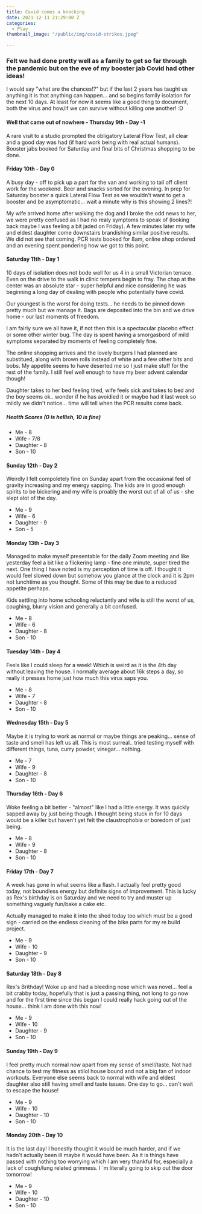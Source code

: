 ```yaml
---
title: Covid comes a knocking
date: 2021-12-11 21:29:00 Z
categories:
  - Play
thumbnail_image: "/public/img/covid-strikes.jpeg"

---
```


### Felt we had done pretty well as a family to get so far through the pandemic but on the eve of my booster jab Covid had other ideas!

I would say "what are the chances!?" but if the last 2 years has taught us anything it is that anything can happen... and so begins family isolation for the next 10 days. At least for now it seems like a good thing to document, both the virus and how/if we can survive without killing one another! :D

<!--more-->

#### Well that came out of nowhere - Thursday 9th - Day -1

A rare visit to a studio prompted the obligatory Lateral Flow Test, all clear and a good day was had (if hard work being with real actual humans). Booster jabs booked for Saturday and final bits of Christmas shopping to be done.

#### Friday 10th - Day 0

A busy day - off to pick up a part for the van and working to tail off client work for the weekend. Beer and snacks sorted for the evening. In prep for Saturday booster a quick Lateral Flow Test as we wouldn't want to get a booster and be asymptomatic... wait a minute why is this showing 2 lines?!

My wife arrived home after walking the dog and I broke the odd news to her, we were pretty confused as I had no realy symptoms to speak of (looking back maybe I was feeling a bit jaded on Friday). A few minutes later my wife and eldest daughter come downstairs brandishing similar positive results.  We did not see that coming. PCR tests booked for 8am, online shop ordered and an evening spent pondering how we got to this point.

#### Saturday 11th - Day 1 

10 days of isolation does not bode well for us 4 in a small Victorian terrace. Even on the drive to the walk in clinic tempers begin to fray. The chap at the center was an absolute star - super helpful and nice considering he was beginning a long day of dealing with people who potentially have covid.

Our youngest is the worst for doing tests... he needs to be pinned down pretty much but we manage it. Bags are deposited into the bin and we drive home - our last moments of freedom.

I am fairly sure we all have it, if not then this is a spectacular placebo effect or some other winter bug. The day is spent having a smorgasbord of mild symptoms separated by moments of feeling completely fine.

The online shopping arrives and the lovely burgers I had planned are substitued, along with brown rolls instead of white and a few other bits and bobs. My appetite seems to have deserted me so I just make stuff for the rest of the family. I still feel well enough to have my beer advent calendar though!

Daughter takes to her bed feeling tired, wife feels sick and takes to bed and the boy seems ok.. wonder if he has avoidied it or maybe had it last week so mildly we didn't notice... time will tell when the PCR results come back.

##### Health Scores (0 is hellish, 10 is fine)

* Me - 8
* Wife - 7/8
* Daughter - 8
* Son - 10


#### Sunday 12th - Day 2

Weirdly I felt compoletely fine on Sunday apart from the occasional feel of gravity increasing and my energy sapping. The kids are in good enough spirits to be bickering and my wife is proably the worst out of all of us - she slept alot of the day.

* Me - 9
* Wife - 6
* Daughter - 9
* Son - 5

#### Monday 13th - Day 3

Managed to make myself presentable for the daily Zoom meeting and like yesterday feel a bit like a flickering lamp - fine one minute, super tired the next. One thing I have noted is my perception of time is off. I thought it would feel slowed down but somehow you glance at the clock and it is 2pm not lunchtime as you thought. Some of this may be due to a reduced appetite perhaps. 

Kids settling into home schooling reluctantly and wife is still the worst of us, coughing, blurry vision and generally a bit confused. 

* Me - 8
* Wife - 6
* Daughter - 8
* Son - 10

#### Tuesday 14th - Day 4

Feels like I could sleep for a week! Which is weird as it is the 4th day without leaving the house. I normally average about 16k steps a day, so really it presses home just how much this virus saps you.

* Me - 8
* Wife - 7
* Daughter - 8
* Son - 10


#### Wednesday 15th - Day 5

Maybe it is trying to work as normal or maybe things are peaking... sense of taste and smell has left us all. This is most surreal.. tried testing myself with different things, tuna, curry powder, vinegar... nothing. 

* Me - 7
* Wife - 9
* Daughter - 8
* Son - 10

#### Thursday 16th - Day 6

Woke feeling a bit better - "almost" like I had a little energy. It was quickly sapped away by just being though. I thought being stuck in for 10 days would be a killer but haven't yet felt the claustrophobia or boredom of just being. 

* Me - 8
* Wife - 9
* Daughter - 8
* Son - 10

#### Friday 17th - Day 7

A week has gone in what seems like a flash. I actually feel pretty good today, not boundless energy but definite signs of improvement. This is lucky as Rex's birthday is on Saturday and we need to try and muster up something vaguely fun/bake a cake etc. 

Actually managed to make it into the shed today too which must be a good sign - carried on the endless cleaning of the bike parts for my re build project. 

* Me - 9
* Wife - 10
* Daughter - 9
* Son - 10

#### Saturday 18th - Day 8

Rex's Brithday!  Woke up and had a bleeding nose which was novel... feel a bit crabby today, hopefully that is just a passing thing, not long to go now and for the first time since this began I could really hack going out of the house... think I am done with this now!

* Me - 9
* Wife - 10
* Daughter - 9
* Son - 10

#### Sunday 19th - Day 9

I feel pretty much normal now apart from my sense of smell/taste. Not had chance to test my fitness as stilol house bound and not a big fan of indoor workouts. Everyone else seems back to normal with wife and eldest daughter also still having smell and taste issues. One day to go... can't wait to escape the house! 

* Me - 9
* Wife - 10
* Daughter - 10
* Son - 10

#### Monday 20th - Day 10

It is the last day! I honestly thought it would be much harder, and if we hadn't actually been ill maybe it would have been. As it is things have passed with nothing too worrying which I am very thankful for, especially a lack of cough/lung related grimness. I `m literally going to skip out the door tomorrow! 

* Me - 9
* Wife - 10
* Daughter - 10
* Son - 10